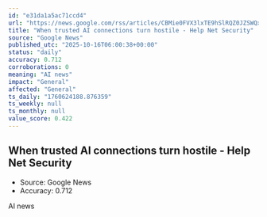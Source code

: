 ```yaml
---
id: "e31da1a5ac71ccd4"
url: "https://news.google.com/rss/articles/CBMie0FVX3lxTE9hSlRQZ0JZSWQxaTNmczdVSWF1V0V6TXF3TmxHNTlFVjVFZl80OGhYMDd1SzdtX2lMUUlSOXpMLWZla1pRRVB2YTN3Sl9wNGM0MUZkWjd4Uy1JUUY3WlpTeGU4dDAweUFGTjY4X3NXUmx3MjIzOEVFMjdTNA?oc=5"
title: "When trusted AI connections turn hostile - Help Net Security"
source: "Google News"
published_utc: "2025-10-16T06:00:38+00:00"
status: "daily"
accuracy: 0.712
corroborations: 0
meaning: "AI news"
impact: "General"
affected: "General"
ts_daily: "1760624188.876359"
ts_weekly: null
ts_monthly: null
value_score: 0.422
---
```

## When trusted AI connections turn hostile - Help Net Security

- Source: Google News
- Accuracy: 0.712

AI news
